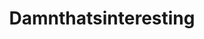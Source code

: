 ---
title: Damnthatsinteresting
crosslinks:
- gifs
- pics
- interestingasfuck
- NatureIsFuckingLit
- HailCorporate
- xkcd
- woahdude
- videos
- UNBGBBIIVCHIDCTIICBG
- nocontext
- AskReddit
- stevenuniverse
- ShitAmericansSay
- ItsADnDMonsterNow
- restofthefuckingowl
- titlegore
- zeronet
- mildlyinteresting
- funny
---